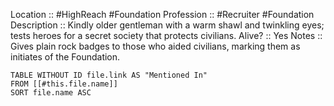 Location :: #HighReach #Foundation
Profession :: #Recruiter #Foundation
Description :: Kindly older gentleman with a warm shawl and twinkling eyes; tests heroes for a secret society that protects civilians.
Alive? :: Yes
Notes :: Gives plain rock badges to those who aided civilians, marking them as initiates of the Foundation.

```dataview
TABLE WITHOUT ID file.link AS "Mentioned In"
FROM [[#this.file.name]]
SORT file.name ASC
```

